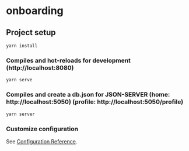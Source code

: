 # onboarding

## Project setup
```
yarn install
```

### Compiles and hot-reloads for development (http://localhost:8080)
```
yarn serve
```

### Compiles and create a db.json for JSON-SERVER (home: http://localhost:5050) (profile: http://localhost:5050/profile)
```
yarn server
```

### Customize configuration
See [Configuration Reference](https://cli.vuejs.org/config/).
